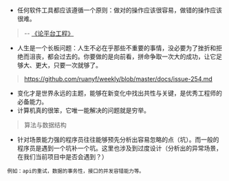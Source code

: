 * 任何软件工具都应该遵循一个原则：做对的操作应该很容易，做错的操作应该很难。

> -- [《论平台工程》](https://charity.wtf/2022/09/30/the-future-of-ops-is-platform-engineering/)

* 人生是一个长板问题：人生不必在乎那些不重要的事情，没必要为了挫折和拒绝而沮丧，都会过去的。你要做的是向前看，拼命争取一次大的成功，让它足够大、更大，只要一次就够了。

> https://github.com/ruanyf/weekly/blob/master/docs/issue-254.md

* 变化才是世界永远的主题，能够在新变化中找出共性与关键，是优秀工程师的必备能力。
* 计算机真的很笨，它唯一能解决的问题就是穷举。

> 算法与数据结构

* 针对场景能力强的程序员往往能够预先分析出容易忽略的点（坑）。而一般的程序员是遇到一个坑补一个坑。这里也涉及到过度设计（分析出的异常场景，在我们当前项目中是否会遇到？）

```
例如：api的重试，数据的事务性，接口的并发容错能力等。
```



